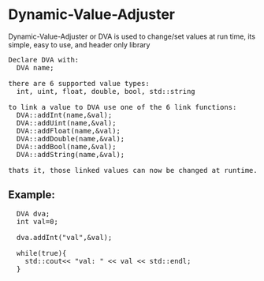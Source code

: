 # Dynamic-Value-Adjuster
Dynamic-Value-Adjuster or DVA is used to change/set values at run time, its simple, easy to use, and header only library
<pre>
Declare DVA with:  
  DVA name;

there are 6 supported value types:  
  int, uint, float, double, bool, std::string

to link a value to DVA use one of the 6 link functions:  
  DVA::addInt(name,&val);  
  DVA::addUint(name,&val);  
  DVA::addFloat(name,&val);  
  DVA::addDouble(name,&val);  
  DVA::addBool(name,&val);  
  DVA::addString(name,&val);  

thats it, those linked values can now be changed at runtime.
</pre>

## Example:
<pre>
  DVA dva;
  int val=0;
  
  dva.addInt("val",&amp;val);

  while(true){
    std::cout<< "val: " << val <&lt; std::endl;
  }
</pre>
